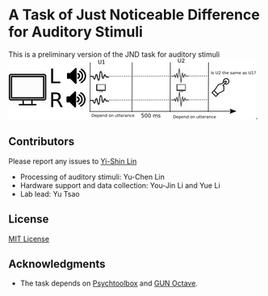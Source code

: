 # A Task of Just Noticeable Difference for Auditory Stimuli

This is a preliminary version of the JND task for auditory stimuli
![Paradigm](https://github.com/yxlin/JND_project/blob/master/figs/paradigm_v3.png).

## Contributors
Please report any issues to [Yi-Shin Lin](mailto:yishinlin001@gmail.com)

* Processing of auditory stimuli: Yu-Chen Lin
* Hardware support and data collection: You-Jin Li and Yue Li
* Lab lead: Yu Tsao

## License
[MIT License](https://github.com/yxlin/JND_project/blob/master/LICENSE)

## Acknowledgments
* The task depends on [Psychtoolbox](http://psychtoolbox.org/) and [GUN Octave](https://www.gnu.org/software/octave/).


